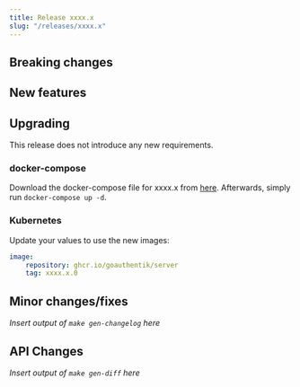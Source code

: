 ```yaml
---
title: Release xxxx.x
slug: "/releases/xxxx.x"
---
```


## Breaking changes

## New features

## Upgrading

This release does not introduce any new requirements.

### docker-compose

Download the docker-compose file for xxxx.x from [here](https://goauthentik.io/version/xxxx.x/docker-compose.yml). Afterwards, simply run `docker-compose up -d`.

### Kubernetes

Update your values to use the new images:

```yaml
image:
    repository: ghcr.io/goauthentik/server
    tag: xxxx.x.0
```

## Minor changes/fixes

_Insert output of `make gen-changelog` here_

## API Changes

_Insert output of `make gen-diff` here_
